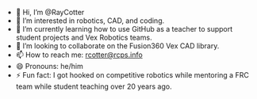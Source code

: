 - 👋 Hi, I’m @RayCotter
- 👀 I’m interested in robotics, CAD, and coding.
- 🌱 I’m currently learning how to use GitHub as a teacher to support student projects and Vex Robotics teams.
- 💞️ I’m looking to collaborate on the Fusion360 Vex CAD library.
- 📫 How to reach me: rcotter@rcps.info
- 😄 Pronouns: he/him
- ⚡ Fun fact: I got hooked on competitive robotics while mentoring a FRC team while student teaching over 20 years ago.

<!---
RayCotter/RayCotter is a ✨ special ✨ repository because its `README.md` (this file) appears on your GitHub profile.
You can click the Preview link to take a look at your changes.
--->
